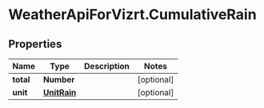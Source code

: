 # WeatherApiForVizrt.CumulativeRain

## Properties
Name | Type | Description | Notes
------------ | ------------- | ------------- | -------------
**total** | **Number** |  | [optional] 
**unit** | [**UnitRain**](UnitRain.md) |  | [optional] 



